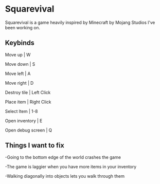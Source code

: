 # Squarevival
Squarevival is a game heavily inspired by Minecraft by Mojang Studios I've been working on.

## Keybinds
Move up                 | W

Move down               | S

Move left               | A

Move right              | D

Destroy tile            | Left Click

Place item              | Right Click

Select Item             | 1-8

Open inventory          | E

Open debug screen       | Q

## Things I want to fix
-Going to the bottom edge of the world crashes the game

-The game is laggier when you have more items in your inventory

-Walking diagonally into objects lets you walk through them

